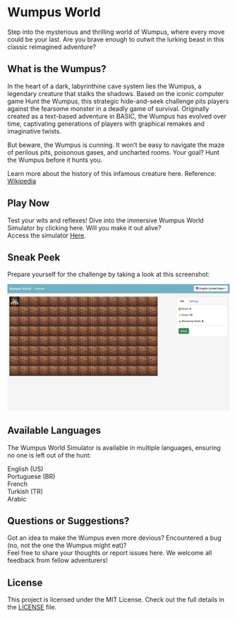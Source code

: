 # Wumpus World 
Step into the mysterious and thrilling world of Wumpus, where every move could be your last. Are you brave enough to outwit the lurking beast in this classic reimagined adventure?

## What is the Wumpus?
In the heart of a dark, labyrinthine cave system lies the Wumpus, a legendary creature that stalks the shadows. Based on the iconic computer game Hunt the Wumpus, this strategic hide-and-seek challenge pits players against the fearsome monster in a deadly game of survival. Originally created as a text-based adventure in BASIC, the Wumpus has evolved over time, captivating generations of players with graphical remakes and imaginative twists.

But beware, the Wumpus is cunning. It won’t be easy to navigate the maze of perilous pits, poisonous gases, and uncharted rooms. Your goal? Hunt the Wumpus before it hunts you.

Learn more about the history of this infamous creature here.
Reference: [Wikipedia](https://en.wikipedia.org/wiki/Hunt_the_Wumpus)

## Play Now
Test your wits and reflexes! Dive into the immersive Wumpus World Simulator by clicking here. Will you make it out alive?<br>
Access the simulator [Here](https://shamyaharia.github.io/Wumpus-World/).

## Sneak Peek
Prepare yourself for the challenge by taking a look at this screenshot:

<kbd> 
  <img class="screenshot" src="/img/screenshot.png"/> 
</kbd>

## Available Languages
The Wumpus World Simulator is available in multiple languages, ensuring no one is left out of the hunt:

English (US)<br>
Portuguese (BR)<br>
French<br>
Turkish (TR)<br>
Arabic

## Questions or Suggestions?
Got an idea to make the Wumpus even more devious? Encountered a bug (no, not the one the Wumpus might eat)?<br>
Feel free to share your thoughts or report issues here. We welcome all feedback from fellow adventurers!

## License
This project is licensed under the MIT License. Check out the full details in the [LICENSE](LICENSE) file.
